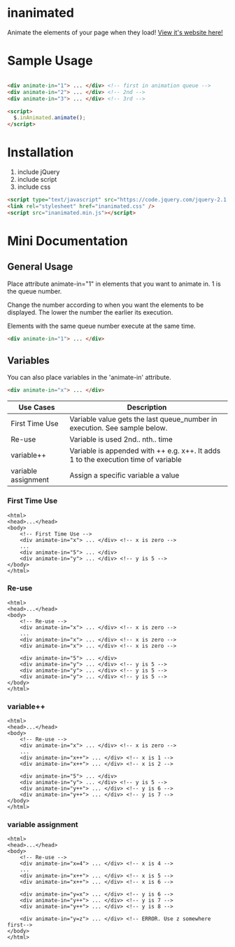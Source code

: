 # inanimated
Animate the elements of your page when they load! [View it's website here!](accidentallyc.github.io/inanimated/)

# Sample Usage
```html

<div animate-in="1"> ... </div> <!-- first in animation queue -->
<div animate-in="2"> ... </div> <!-- 2nd -->
<div animate-in="3"> ... </div> <!-- 3rd -->

<script>
  $.inAnimated.animate();   
</script>

```


# Installation
1. include jQuery
1. include script
1. include css
```html
<script type="text/javascript" src="https://code.jquery.com/jquery-2.1.1.min.js"></script>
<link rel="stylesheet" href="inanimated.css" />
<script src="inanimated.min.js"></script>
```

# Mini Documentation
## General Usage
Place attribute animate-in="1" in elements that you want to animate in. 1 is the queue number. 

Change the number according to when you want the elements to be displayed. The lower the number the earlier its execution.

Elements with the same queue number execute at the same time.

```html
<div animate-in="1"> ... </div>
```

## Variables
You can also place variables in the 'animate-in' attribute.

```html
<div animate-in="x"> ... </div>
```

| Use Cases | Description          |
| ------------- | ----------- |
| First Time Use      | Variable value gets the last queue_number in execution. See sample below.|
| Re-use     | Variable is used 2nd.. nth.. time     |
| variable++ | Variable is appended with ++ e.g. x++. It adds 1 to the execution time of variable |
| variable assignment | Assign a specific variable a value |

### First Time Use
```
<html>
<head>...</head>
<body>
    <!-- First Time Use -->
    <div animate-in="x"> ... </div> <!-- x is zero -->
    ...
    <div animate-in="5"> ... </div>
    <div animate-in="y"> ... </div> <!-- y is 5 -->
</body>
</html>
```

### Re-use
```
<html>
<head>...</head>
<body>
    <!-- Re-use -->
    <div animate-in="x"> ... </div> <!-- x is zero -->
    ...
    <div animate-in="x"> ... </div> <!-- x is zero -->
    <div animate-in="x"> ... </div> <!-- x is zero -->
    
    <div animate-in="5"> ... </div>
    <div animate-in="y"> ... </div> <!-- y is 5 -->
    <div animate-in="y"> ... </div> <!-- y is 5 -->
    <div animate-in="y"> ... </div> <!-- y is 5 -->
</body>
</html>
```

### variable++
```
<html>
<head>...</head>
<body>
    <!-- Re-use -->
    <div animate-in="x"> ... </div> <!-- x is zero -->
    ...
    <div animate-in="x++"> ... </div> <!-- x is 1 -->
    <div animate-in="x++"> ... </div> <!-- x is 2 -->
    
    <div animate-in="5"> ... </div>
    <div animate-in="y"> ... </div> <!-- y is 5 -->
    <div animate-in="y++"> ... </div> <!-- y is 6 -->
    <div animate-in="y++"> ... </div> <!-- y is 7 -->
</body>
</html>
```

### variable assignment
```
<html>
<head>...</head>
<body>
    <!-- Re-use -->
    <div animate-in="x=4"> ... </div> <!-- x is 4 -->
    ...
    <div animate-in="x++"> ... </div> <!-- x is 5 -->
    <div animate-in="x++"> ... </div> <!-- x is 6 -->
    
    <div animate-in="y=x"> ... </div> <!-- y is 6 -->
    <div animate-in="y++"> ... </div> <!-- y is 7 -->
    <div animate-in="y++"> ... </div> <!-- y is 8 -->
    
    <div animate-in="y=z"> ... </div> <!-- ERROR. Use z somewhere first-->
</body>
</html>
```
